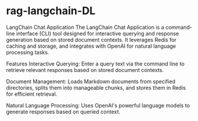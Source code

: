 # rag-langchain-DL
LangChain Chat Application
The LangChain Chat Application is a command-line interface (CLI) tool designed for interactive querying and response generation based on stored document contexts. It leverages Redis for caching and storage, and integrates with OpenAI for natural language processing tasks.

Features
Interactive Querying: Enter a query text via the command line to retrieve relevant responses based on stored document contexts.

Document Management: Loads Markdown documents from specified directories, splits them into manageable chunks, and stores them in Redis for efficient retrieval.

Natural Language Processing: Uses OpenAI's powerful language models to generate responses based on queried context.
